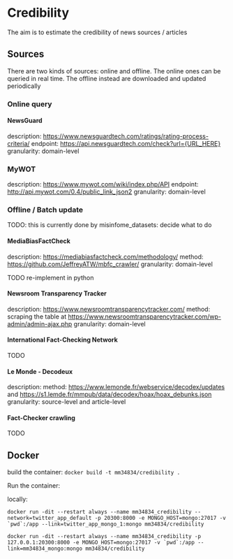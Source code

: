 # Credibility

The aim is to estimate the credibility of news sources / articles

## Sources

There are two kinds of sources: online and offline. The online ones can be queried in real time. The offline instead are downloaded and updated periodically

### Online query

#### NewsGuard

description: https://www.newsguardtech.com/ratings/rating-process-criteria/
endpoint: https://api.newsguardtech.com/check?url={URL_HERE}
granularity: domain-level

### MyWOT

description: https://www.mywot.com/wiki/index.php/API
endpoint: http://api.mywot.com/0.4/public_link_json2
granularity: domain-level

### Offline / Batch update

TODO: this is currently done by misinfome_datasets: decide what to do

#### MediaBiasFactCheck

description: https://mediabiasfactcheck.com/methodology/
method: https://github.com/JeffreyATW/mbfc_crawler/
granularity: domain-level

TODO re-implement in python

#### Newsroom Transparency Tracker

description: https://www.newsroomtransparencytracker.com/
method: scraping the table at https://www.newsroomtransparencytracker.com/wp-admin/admin-ajax.php
granularity: domain-level

#### International Fact-Checking Network

TODO

#### Le Monde - Decodeux

description:
method: https://www.lemonde.fr/webservice/decodex/updates and https://s1.lemde.fr/mmpub/data/decodex/hoax/hoax_debunks.json
granularity: source-level and article-level

#### Fact-Checker crawling

TODO


## Docker

build the container: `docker build -t mm34834/credibility .`

Run the container:

locally:
```
docker run -dit --restart always --name mm34834_credibility --network=twitter_app_default -p 20300:8000 -e MONGO_HOST=mongo:27017 -v `pwd`:/app --link=twitter_app_mongo_1:mongo mm34834/credibility
```

```
docker run -dit --restart always --name mm34834_credibility -p 127.0.0.1:20300:8000 -e MONGO_HOST=mongo:27017 -v `pwd`:/app --link=mm34834_mongo:mongo mm34834/credibility
```